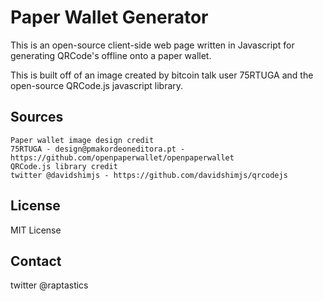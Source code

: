 # Paper Wallet Generator
This is an open-source client-side web page written in Javascript for generating QRCode's offline onto a paper wallet.

This is built off of an image created by bitcoin talk user 75RTUGA and the open-source QRCode.js javascript library.

## Sources
	Paper wallet image design credit
	75RTUGA - design@pmakordeoneditora.pt - https://github.com/openpaperwallet/openpaperwallet
	QRCode.js library credit
	twitter @davidshimjs - https://github.com/davidshimjs/qrcodejs

## License
MIT License

## Contact
twitter @raptastics

